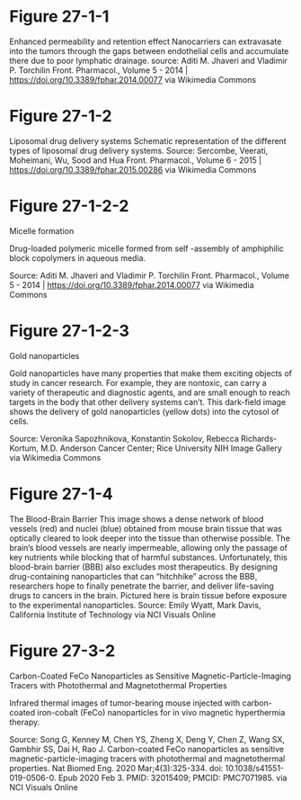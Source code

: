 # Figure 27-1-1
Enhanced permeability and retention effect
Nanocarriers can extravasate into the tumors through the gaps between endothelial cells and accumulate there due to poor lymphatic drainage.
source: Aditi M. Jhaveri and Vladimir P. Torchilin Front. Pharmacol., Volume 5 - 2014 | https://doi.org/10.3389/fphar.2014.00077 via Wikimedia Commons


# Figure 27-1-2
Liposomal drug delivery systems
Schematic representation of the different types of liposomal drug delivery systems.
Source: Sercombe, Veerati, Moheimani, Wu, Sood and Hua Front. Pharmacol., Volume 6 - 2015 | https://doi.org/10.3389/fphar.2015.00286 via Wikimedia Commons

# Figure 27-1-2-2
Micelle formation

Drug-loaded polymeric micelle formed from self -assembly of amphiphilic block copolymers in aqueous media.

Source: Aditi M. Jhaveri and Vladimir P. Torchilin Front. Pharmacol., Volume 5 - 2014 | https://doi.org/10.3389/fphar.2014.00077 via Wikimedia Commons 

# Figure 27-1-2-3
Gold nanoparticles 

Gold nanoparticles have many properties that make them exciting objects of study in cancer research. For example, they are nontoxic, can carry a variety of therapeutic and diagnostic agents, and are small enough to reach targets in the body that other delivery systems can’t. This dark-field image shows the delivery of gold nanoparticles (yellow dots) into the cytosol of cells.

Source: Veronika Sapozhnikova, Konstantin Sokolov, Rebecca Richards-Kortum, M.D. Anderson Cancer Center; Rice University NIH Image Gallery via Wikimedia Commons


# Figure 27-1-4
The Blood-Brain Barrier
This image shows a dense network of blood vessels (red) and nuclei (blue) obtained from mouse brain tissue that was optically cleared to look deeper into the tissue than otherwise possible. The brain’s blood vessels are nearly impermeable, allowing only the passage of key nutrients while blocking that of harmful substances. Unfortunately, this blood-brain barrier (BBB) also excludes most therapeutics. By designing drug-containing nanoparticles that can “hitchhike” across the BBB, researchers hope to finally penetrate the barrier, and deliver life-saving drugs to cancers in the brain. Pictured here is brain tissue before exposure to the experimental nanoparticles.
Source: Emily Wyatt, Mark Davis, California Institute of Technology via NCI Visuals Online

# Figure 27-3-2
Carbon-Coated FeCo Nanoparticles as Sensitive Magnetic-Particle-Imaging Tracers with Photothermal and Magnetothermal Properties

Infrared thermal images of tumor-bearing mouse injected with carbon-coated iron-cobalt  (FeCo) nanoparticles for in vivo magnetic hyperthermia therapy.

Source: Song G, Kenney M, Chen YS, Zheng X, Deng Y, Chen Z, Wang SX, Gambhir SS, Dai H, Rao J. Carbon-coated FeCo nanoparticles as sensitive magnetic-particle-imaging tracers with photothermal and magnetothermal properties. Nat Biomed Eng. 2020 Mar;4(3):325-334. doi: 10.1038/s41551-019-0506-0. Epub 2020 Feb 3. PMID: 32015409; PMCID: PMC7071985. via NCI Visuals Online

